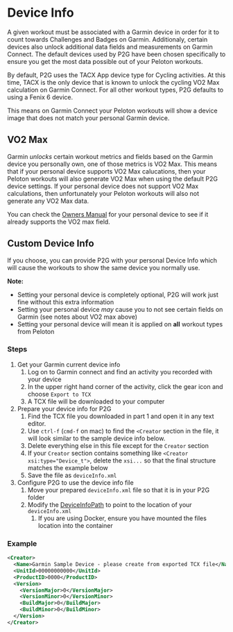 
# Device Info

A given workout must be associated with a Garmin device in order for it to count towards Challenges and Badges on Garmin.  Additionaly, certain devices also unlock additional data fields and measurements on Garmin Connect.  The default devices used by P2G have been chosen specifically to ensure you get the most data possible out of your Peloton workouts.

By default, P2G uses the TACX App device type for Cycling activities. At this time, TACX is the only device that is known to unlock the cycling VO2 Max calculation on Garmin Connect.  For all other workout types, P2G defaults to using a Fenix 6 device.

This means on Garmin Connect your Peloton workouts will show a device image that does not match your personal Garmin device.

## VO2 Max

Garmin _unlocks_ certain workout metrics and fields based on the Garmin device you personally own, one of those metrics is VO2 Max.  This means that if your personal device supports VO2 Max calucations, then your Peloton workouts will also generate VO2 Max when using the default P2G device settings.  If your personal device does not support VO2 Max calculations, then unfortunately your Peloton workouts will also not generate any VO2 Max data.

You can check the [Owners Manual](https://support.garmin.com/en-US/ql/?focus=manuals) for your personal device to see if it already supports the VO2 max field.

## Custom Device Info

If you choose, you can provide P2G with your personal Device Info which will cause the workouts to show the same device you normally use.

**Note:**

* Setting your personal device is completely optional, P2G will work just fine without this extra information
* Setting your personal device *may* cause you to not see certain fields on Garmin (see notes about VO2 max above)
* Setting your personal device will mean it is applied on **all** workout types from Peloton

### Steps

1. Get your Garmin current device info
    1. Log on to Garmin connect and find an activity you recorded with your device
    1. In the upper right hand corner of the activity, click the gear icon and choose `Export to TCX`
    1. A TCX file will be downloaded to your computer
1. Prepare your device info for P2G
    1. Find the TCX file you downloaded in part 1 and open it in any text editor.
    1. Use `ctrl-f` (`cmd-f` on mac) to find the `<Creator` section in the file, it will look similar to the sample device info below.
    1. Delete everything else in this file except for the `Creator` section
    1. If your `Creator` section contains something like `<Creator xsi:type="Device_t">`, delete the `xsi...` so that the final structure matches the example below
    1. Save the file as `deviceInfo.xml`
1. Configure P2G to use the device info file
    1. Move your prepared `deviceInfo.xml` file so that it is in your P2G folder
    1. Modify the [DeviceInfoPath](json.md#format-config) to point to the location of your `deviceInfo.xml`
        1. If you are using Docker, ensure you have mounted the files location into the container

### Example

```xml
<Creator>
  <Name>Garmin Sample Device - please create from exported TCX file</Name>
  <UnitId>00000000000</UnitId>
  <ProductID>0000</ProductID>
  <Version>
    <VersionMajor>0</VersionMajor>
    <VersionMinor>0</VersionMinor>
    <BuildMajor>0</BuildMajor>
    <BuildMinor>0</BuildMinor>
  </Version>
</Creator>
```
